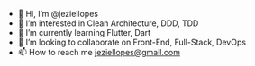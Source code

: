 - 👋 Hi, I’m @jeziellopes
- 👀 I’m interested in Clean Architecture, DDD, TDD
- 🌱 I’m currently learning Flutter, Dart
- 💞️ I’m looking to collaborate on Front-End, Full-Stack, DevOps
- 📫 How to reach me jeziellopes@gmail.com

<!---
jeziellopes/jeziellopes is a ✨ special ✨ repository because its `README.md` (this file) appears on your GitHub profile.
You can click the Preview link to take a look at your changes.
--->
